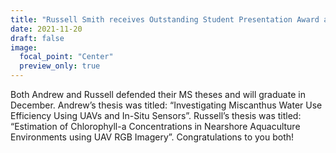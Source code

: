 ```yaml
---
title: "Russell Smith receives Outstanding Student Presentation Award at the 2021 Annual International Meeting of the American Society of Agricultural and Biological Engineers"
date: 2021-11-20
draft: false
image:
  focal_point: "Center"
  preview_only: true
---
```

Both Andrew and Russell defended their MS theses and will graduate in December. Andrew’s thesis was titled: “Investigating Miscanthus Water Use Efficiency Using UAVs and In-Situ Sensors”. Russell’s thesis was titled: “Estimation of Chlorophyll-a Concentrations in Nearshore Aquaculture Environments using UAV RGB Imagery”. Congratulations to you both!

